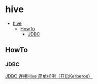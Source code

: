 # hive

- [hive](#hive)
  - [HowTo](#howto)
    - [JDBC](#jdbc)

## HowTo

### JDBC

[JDBC 连接Hive 简单样例（开启Kerberos）](https://blog.csdn.net/u013850277/article/details/77281229)
